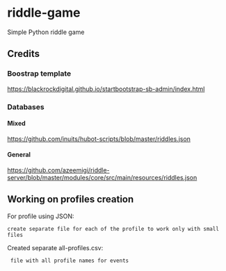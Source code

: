 # riddle-game
Simple Python riddle game

## Credits

### Boostrap template
https://blackrockdigital.github.io/startbootstrap-sb-admin/index.html
### Databases
#### Mixed
https://github.com/inuits/hubot-scripts/blob/master/riddles.json
#### General
https://github.com/azeemigi/riddle-server/blob/master/modules/core/src/main/resources/riddles.json


## Working on profiles creation
For profile using JSON:

	create separate file for each of the profile to work only with small files
Created separate all-profiles.csv:
	
	 file with all profile names for events
